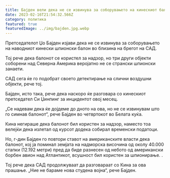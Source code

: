 ```yaml
---
title: Бајден вели дека не се извинува за соборувањето на кинескиот балон
date: 2023-02-16T21:54:32.566Z
category: политика
featured: true
featuredImage: ../img/bajden.jpg.webp
---
```


Претседателот Џо Бајден изјави дека не се извинува за соборувањето на наводниот кинески шпионски балон во близина на брегот на САД.

Тој рече дека балонот се користел за надзор, но три други објекти соборени над Северна Америка веројатно не се странски шпионски занаети.

САД сега ќе го подобрат своето детектирање на слични воздушни објекти, рече тој.

Бајден, исто така, рече дека наскоро ќе разговара со кинескиот претседател Си Џинпинг за инцидентот овој месец.

„Се надевам дека ќе дојдеме до дното на ова, но не се извинувам што го симнав балонот“, рече Бајден во четвртокот во Белата куќа.

Кина негираше дека балонот бил користен за надзор, наместо тоа велејќи дека излетал од курсот додека собирал временски податоци.

Но, г-дин Бајден го повтори ставот на американските власти дека балонот, кој ја поминал земјата на надморска височина од околу 40.000 стапки (12.192 метри) пред да биде разнесен од небото од американски борбен авион над Атлантикот, всушност бил користен за шпионирање. .

Тој рече дека САД продолжуваат да разговараат со Кина за ова прашање. „Ние не бараме нова студена војна“, рече Бајден.
